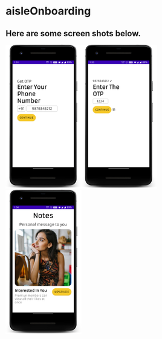 # aisleOnboarding
## Here are some screen shots below.
<img src="screenshots/device-2021-05-08-135217.png" width=200/><img src="screenshots/device-2021-05-08-135346.png" width=200/><img src="screenshots/device-2021-05-08-135423.png" width=200/>
